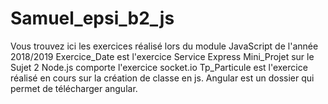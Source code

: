 # Samuel_epsi_b2_js
Vous trouvez ici les exercices réalisé lors du module JavaScript de l'année 2018/2019
Exercice_Date est l'exercice Service Express
Mini_Projet sur le Sujet 2 
Node.js comporte l'exercice socket.io
Tp_Particule est l'exercice réalisé en cours sur la création de classe en js.
Angular est un dossier qui permet de télécharger angular.
